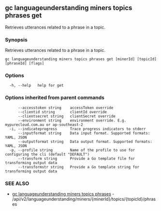 ## gc languageunderstanding miners topics phrases get

Retrieves utterances related to a phrase in a topic.

### Synopsis

Retrieves utterances related to a phrase in a topic.

```
gc languageunderstanding miners topics phrases get [minerId] [topicId] [phraseId] [flags]
```

### Options

```
  -h, --help   help for get
```

### Options inherited from parent commands

```
      --accesstoken string    accessToken override
      --clientid string       clientId override
      --clientsecret string   clientSecret override
      --environment string    environment override. E.g. mypurecloud.com.au or ap-southeast-2
  -i, --indicateprogress      Trace progress indicators to stderr
      --inputformat string    Data input format. Supported formats: YAML, JSON
      --outputformat string   Data output format. Supported formats: YAML, JSON
  -p, --profile string        Name of the profile to use for configuring the cli (default "DEFAULT")
      --transform string      Provide a Go template file for transforming output data
      --transformstr string   Provide a Go template string for transforming output data
```

### SEE ALSO

* [gc languageunderstanding miners topics phrases](gc_languageunderstanding_miners_topics_phrases.html)	 - /api/v2/languageunderstanding/miners/{minerId}/topics/{topicId}/phrases


